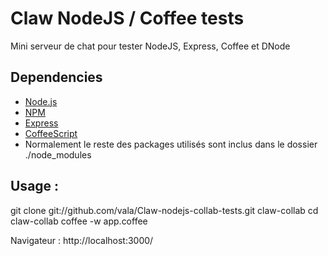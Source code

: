 # Claw NodeJS / Coffee tests

Mini serveur de chat pour tester NodeJS, Express, Coffee et DNode

## Dependencies

- [Node.js](http://nodejs.org/)
- [NPM](http://npmjs.org/)
- [Express]()
- [CoffeeScript]()
- Normalement le reste des packages utilisés sont inclus dans le dossier ./node_modules

## Usage : 

git clone git://github.com/vala/Claw-nodejs-collab-tests.git claw-collab
cd claw-collab
coffee -w app.coffee

Navigateur :
http://localhost:3000/

